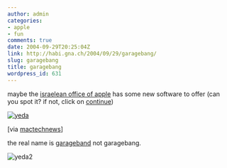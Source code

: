 ```yaml
---
author: admin
categories:
- apple
- fun
comments: true
date: 2004-09-29T20:25:04Z
link: http://habi.gna.ch/2004/09/29/garagebang/
slug: garagebang
title: garagebang
wordpress_id: 631
---
```


maybe the [israelean office of apple](http://yeda.co.il/) has some new software to offer (can you spot it? if not, click on [continue](http://habi.gna.ch/blog/archives/000428.html#more))

[![yeda](http://habi.gna.ch/blog/images/yeda-tm.jpg)](http://habi.gna.ch/blog/images/yeda.jpg)

[via [mactechnews](http://www.mactechnews.de/index.php?function=24&cat=51&thread=16527)]
<!--more-->
the real name is [garageband](http://www.apple.com/ilife/garageband/) not garagebang.

![yeda2](http://habi.gna.ch/blog/images/yeda2.jpg)

